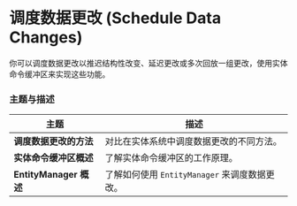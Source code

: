 # 调度数据更改 (Schedule Data Changes)

你可以调度数据更改以推迟结构性改变、延迟更改或多次回放一组更改，使用实体命令缓冲区来实现这些功能。

### 主题与描述

| 主题                   | 描述                              |
| -------------------- | ------------------------------- |
| **调度数据更改的方法**        | 对比在实体系统中调度数据更改的不同方法。            |
| **实体命令缓冲区概述**        | 了解实体命令缓冲区的工作原理。                 |
| **EntityManager 概述** | 了解如何使用 `EntityManager` 来调度数据更改。 |
